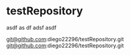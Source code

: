 # testRepository
asdf
as
df
adsf
asdf

git@github.com:diego22296/testRepository.git
git@github.com:diego22296/testRepository.git
